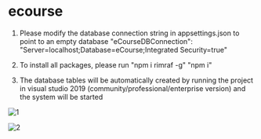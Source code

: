 # ecourse

1. Please modify the database connection string in appsettings.json to point to an empty database
"eCourseDBConnection": "Server=localhost;Database=eCourse;Integrated Security=true"
2. To install all packages, please run
"npm i rimraf -g" 
"npm i"

3. The database tables will be automatically created by running the project in visual studio 2019 (community/professional/enterprise version) and the system will be started

![1](https://user-images.githubusercontent.com/12889227/58137140-596ee080-7c74-11e9-8020-a02555a16cde.PNG)

![2](https://user-images.githubusercontent.com/12889227/58137489-d058a900-7c75-11e9-92a1-d77dbe96c656.PNG)
